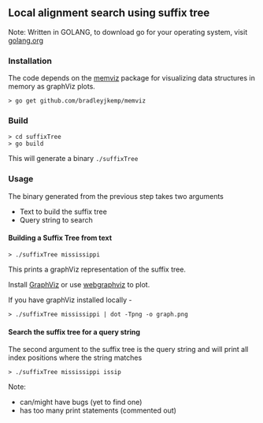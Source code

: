 ## Local alignment search using suffix tree

Note: Written in GOLANG, to download go for your operating system, visit [golang.org](https://golang.org/)

### Installation

The code depends on the [memviz](http://github.com/bradleyjkemp/memviz) package for visualizing data structures in memory as graphViz plots.

```
> go get github.com/bradleyjkemp/memviz
```

### Build

```
> cd suffixTree
> go build
```

This will generate a binary `./suffixTree`

### Usage

The binary generated from the previous step takes two arguments

- Text to build the suffix tree
- Query string to search

#### Building a Suffix Tree from text

```
> ./suffixTree mississippi
```

This prints a graphViz representation of the suffix tree.

Install [GraphViz](https://graphviz.org/) or use [webgraphviz](http://www.webgraphviz.com/) to plot.

If you have graphViz installed locally -

```
> ./suffixTree mississippi | dot -Tpng -o graph.png
```

#### Search the suffix tree for a query string

The second argument to the suffix tree is the query string and will print all index positions where the string matches

```
> ./suffixTree mississippi issip
```

Note:

- can/might have bugs (yet to find one)
- has too many print statements (commented out)
